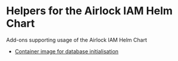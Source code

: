 # Helpers for the Airlock IAM Helm Chart

Add-ons supporting usage of the Airlock IAM Helm Chart

* [Container image for database initialisation](init-db)
